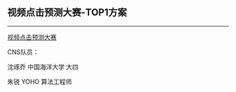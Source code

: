 ## 视频点击预测大赛-TOP1方案
------------------------------------------------
[视频点击预测大赛](https://www.turingtopia.com/competitionnew/detail/e4880352b6ef4f9f8f28e8f98498dbc4/dataset)

CNS队员：  

沈琢乔 中国海洋大学 大四

朱锐   YOHO   算法工程师
